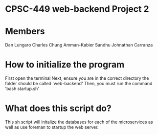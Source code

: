 # CPSC-449 web-backend Project 2

# Members

Dan Lungaro
Charles Chung
Amman-Kabier Sandhu
Johnathan Carranza

# How to initialize the program

First open the terminal
Next, ensure you are in the correct directory the folder should be called 'web-backend'
Then, you must run the command 'bash startup.sh'

# What does this script do?

This sh script will initalize the databases for each of the microservices as well as use foreman to startup the web server.
